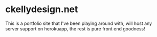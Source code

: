 ckellydesign.net
================

This is a portfolio site that I've been playing around with, will host any server support on herokuapp, the rest is pure front end goodness!